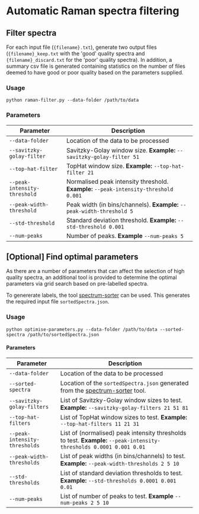 # Automatic Raman spectra filtering

## Filter spectra

For each input file (`{filename}.txt`), generate two output files (`{filename}_keep.txt` with the 'good' quality spectra and `{filename}_discard.txt` for the 'poor' quality spectra). In addition, a summary csv file is generated containing statistics on the number of files deemed to have good or poor quality based on the parameters supplied.

### Usage 

`python raman-filter.py --data-folder /path/to/data`

### Parameters

| Parameter | Description|
|---------|-------|
| `--data-folder` | Location of the data to be processed |
| `--savitzky-golay-filter` | Savitzky-Golay window size. **Example:** `--savitzky-golay-filter 51` |
| `--top-hat-filter` | TopHat window size. **Example:** `--top-hat-filter 21` |
| `--peak-intensity-threshold` | Normalised peak intensity threshold. **Example:** `--peak-intensity-threshold 0.001` |
| `--peak-width-threshold` | Peak width (in bins/channels). **Example:** `--peak-width-threshold 5` |
| `--std-threshold` | Standard deviation threshold. **Example:** `--std-threshold 0.001` |
| `--num-peaks` | Number of peaks. **Example** `--num-peaks 5` |

## [Optional] Find optimal parameters 

As there are a number of parameters that can affect the selection of high quality spectra, an additional tool is provided to determine the optimal parameters via grid search based on pre-labelled spectra. 

To genererate labels, the tool [spectrum-sorter](https://github.com/AlanRace/spectrum-sorter) can be used. This generates the required input file `sortedSpectra.json`.


### Usage

`python optimise-parameters.py --data-folder /path/to/data --sorted-spectra /path/to/sortedSpectra.json`

#### Parameters


| Parameter | Description|
|---------|-------|
| `--data-folder` | Location of the data to be processed |
| `--sorted-spectra` | Location of the `sortedSpectra.json` generated from the [spectrum-sorter](https://github.com/AlanRace/spectrum-sorter) tool. |
| `--savitzky-golay-filters` | List of Savitzky-Golay window sizes to test. **Example:** `--savitzky-golay-filters 21 51 81` |
| `--top-hat-filters` | List of TopHat window sizes to test. **Example:** `--top-hat-filters 11 21 31` |
| `--peak-intensity-thresholds` | List of (normalised) peak intensity thresholds to test. **Example:** `--peak-intensity-thresholds 0.0001 0.001 0.01` |
| `--peak-width-thresholds` | List of peak widths (in bins/channels) to test. **Example:** `--peak-width-thresholds 2 5 10` |
| `--std-thresholds` | List of standard deviation thresholds to test. **Example:** `--std-thresholds 0.0001 0.001 0.01` |
| `--num-peaks` | List of number of peaks to test. **Example** `--num-peaks 2 5 10` |